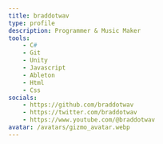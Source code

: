 ```yaml
---
title: braddotwav
type: profile
description: Programmer & Music Maker
tools:
    - C#
    - Git
    - Unity
    - Javascript
    - Ableton
    - Html
    - Css
socials:
    - https://github.com/braddotwav
    - https://twitter.com/braddotwav
    - https://www.youtube.com/@braddotwav
avatar: /avatars/gizmo_avatar.webp
---
```

